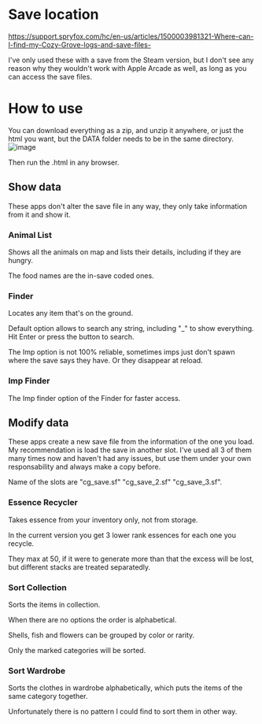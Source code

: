# Save location
https://support.spryfox.com/hc/en-us/articles/1500003981321-Where-can-I-find-my-Cozy-Grove-logs-and-save-files-

I've only used these with a save from the Steam version, but I don't see any reason why they wouldn't work with Apple Arcade as well, as long as you can access the save files.

# How to use
You can download everything as a zip, and unzip it anywhere, or just the html you want, but the DATA folder needs to be in the same directory. 
![image](https://user-images.githubusercontent.com/84879535/119782142-1d5a6000-becc-11eb-9f7c-b53b5b9b8d90.png)

Then run the .html in any browser. 

## Show data
These apps don't alter the save file in any way, they only take information from it and show it.

### Animal List
Shows all the animals on map and lists their details, including if they are hungry.

The food names are the in-save coded ones.

### Finder
Locates any item that's on the ground.

Default option allows to search any string, including "_" to show everything. Hit Enter or press the button to search.

The Imp option is not 100% reliable, sometimes imps just don't spawn where the save says they have. Or they disappear at reload.

### Imp Finder
The Imp finder option of the Finder for faster access.

## Modify data
These apps create a new save file from the information of the one you load. My recommendation is load the save in another slot. I've used all 3 of them many times now and haven't had any issues, but use them under your own responsability and always make a copy before.

Name of the slots are "cg_save.sf" "cg_save_2.sf" "cg_save_3.sf".

### Essence Recycler
Takes essence from your inventory only, not from storage. 

In the current version you get 3 lower rank essences for each one you recycle.

They max at 50, if it were to generate more than that the excess will be lost, but different stacks are treated separatedly.

### Sort Collection
Sorts the items in collection.

When there are no options the order is alphabetical.

Shells, fish and flowers can be grouped by color or rarity.

Only the marked categories will be sorted.

### Sort Wardrobe
Sorts the clothes in wardrobe alphabetically, which puts the items of the same category together.

Unfortunately there is no pattern I could find to sort them in other way.
